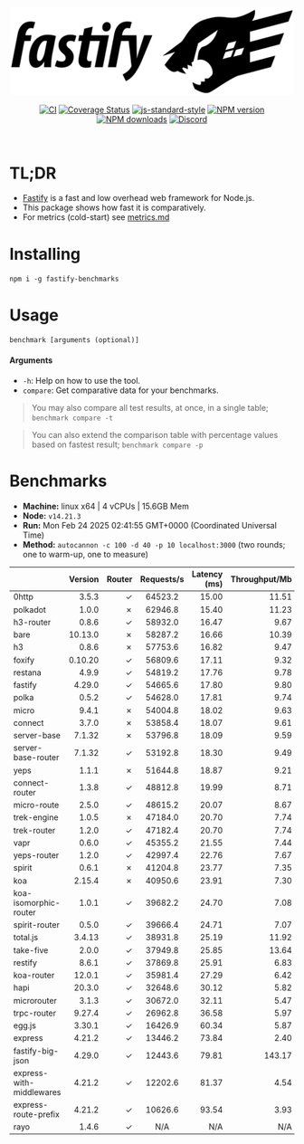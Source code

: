 <div align="center">
  <img src="https://github.com/fastify/graphics/raw/HEAD/fastify-landscape-outlined.svg" width="650" height="auto"/>
</div>

<div align="center">

[![CI](https://github.com/fastify/fastify/workflows/ci/badge.svg)](https://github.com/fastify/fastify/actions/workflows/ci.yml)
[![Coverage Status](https://coveralls.io/repos/github/fastify/fastify/badge.svg?branch=master)](https://coveralls.io/github/fastify/fastify?branch=master)
[![js-standard-style](https://img.shields.io/badge/code%20style-standard-brightgreen.svg?style=flat)](http://standardjs.com/)
[![NPM version](https://img.shields.io/npm/v/fastify.svg?style=flat)](https://www.npmjs.com/package/fastify)
[![NPM downloads](https://img.shields.io/npm/dm/fastify.svg?style=flat)](https://www.npmjs.com/package/fastify) [![Discord](https://img.shields.io/discord/725613461949906985)](https://discord.gg/fastify)

</div>
<br />

# TL;DR

* [Fastify](https://github.com/fastify/fastify) is a fast and low overhead web framework for Node.js.
* This package shows how fast it is comparatively.
* For metrics (cold-start) see [metrics.md](./METRICS.md)

# Installing

```
npm i -g fastify-benchmarks
```

# Usage

```
benchmark [arguments (optional)]
```

#### Arguments

* `-h`: Help on how to use the tool.
* `compare`: Get comparative data for your benchmarks.

> You may also compare all test results, at once, in a single table; `benchmark compare -t`

> You can also extend the comparison table with percentage values based on fastest result; `benchmark compare -p`
# Benchmarks

* __Machine:__ linux x64 | 4 vCPUs | 15.6GB Mem
* __Node:__ `v14.21.3`
* __Run:__ Mon Feb 24 2025 02:41:55 GMT+0000 (Coordinated Universal Time)
* __Method:__ `autocannon -c 100 -d 40 -p 10 localhost:3000` (two rounds; one to warm-up, one to measure)

|                          | Version | Router | Requests/s | Latency (ms) | Throughput/Mb |
| :--                      | --:     | --:    | :-:        | --:          | --:           |
| 0http                    | 3.5.3   | ✓      | 64523.2    | 15.00        | 11.51         |
| polkadot                 | 1.0.0   | ✗      | 62946.8    | 15.40        | 11.23         |
| h3-router                | 0.8.6   | ✓      | 58932.0    | 16.47        | 9.67          |
| bare                     | 10.13.0 | ✗      | 58287.2    | 16.66        | 10.39         |
| h3                       | 0.8.6   | ✗      | 57753.6    | 16.82        | 9.47          |
| foxify                   | 0.10.20 | ✓      | 56809.6    | 17.11        | 9.32          |
| restana                  | 4.9.9   | ✓      | 54819.2    | 17.76        | 9.78          |
| fastify                  | 4.29.0  | ✓      | 54665.6    | 17.80        | 9.80          |
| polka                    | 0.5.2   | ✓      | 54628.0    | 17.81        | 9.74          |
| micro                    | 9.4.1   | ✗      | 54004.8    | 18.02        | 9.63          |
| connect                  | 3.7.0   | ✗      | 53858.4    | 18.07        | 9.61          |
| server-base              | 7.1.32  | ✗      | 53796.8    | 18.09        | 9.59          |
| server-base-router       | 7.1.32  | ✓      | 53192.8    | 18.30        | 9.49          |
| yeps                     | 1.1.1   | ✗      | 51644.8    | 18.87        | 9.21          |
| connect-router           | 1.3.8   | ✓      | 48812.8    | 19.99        | 8.71          |
| micro-route              | 2.5.0   | ✓      | 48615.2    | 20.07        | 8.67          |
| trek-engine              | 1.0.5   | ✗      | 47184.0    | 20.70        | 7.74          |
| trek-router              | 1.2.0   | ✓      | 47182.4    | 20.70        | 7.74          |
| vapr                     | 0.6.0   | ✓      | 45355.2    | 21.55        | 7.44          |
| yeps-router              | 1.2.0   | ✓      | 42997.4    | 22.76        | 7.67          |
| spirit                   | 0.6.1   | ✗      | 41204.8    | 23.77        | 7.35          |
| koa                      | 2.15.4  | ✗      | 40950.6    | 23.91        | 7.30          |
| koa-isomorphic-router    | 1.0.1   | ✓      | 39682.2    | 24.70        | 7.08          |
| spirit-router            | 0.5.0   | ✓      | 39666.4    | 24.71        | 7.07          |
| total.js                 | 3.4.13  | ✓      | 38931.8    | 25.19        | 11.92         |
| take-five                | 2.0.0   | ✓      | 37949.8    | 25.85        | 13.64         |
| restify                  | 8.6.1   | ✓      | 37869.8    | 25.91        | 6.83          |
| koa-router               | 12.0.1  | ✓      | 35981.4    | 27.29        | 6.42          |
| hapi                     | 20.3.0  | ✓      | 32648.6    | 30.12        | 5.82          |
| microrouter              | 3.1.3   | ✓      | 30672.0    | 32.11        | 5.47          |
| trpc-router              | 9.27.4  | ✓      | 26962.8    | 36.58        | 5.97          |
| egg.js                   | 3.30.1  | ✓      | 16426.9    | 60.34        | 5.87          |
| express                  | 4.21.2  | ✓      | 13446.2    | 73.84        | 2.40          |
| fastify-big-json         | 4.29.0  | ✓      | 12443.6    | 79.81        | 143.17        |
| express-with-middlewares | 4.21.2  | ✓      | 12202.6    | 81.37        | 4.54          |
| express-route-prefix     | 4.21.2  | ✓      | 10626.6    | 93.54        | 3.93          |
| rayo                     | 1.4.6   | ✓      | N/A        | N/A          | N/A           |
